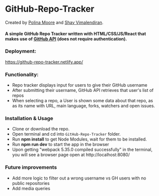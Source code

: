# GitHub-Repo-Tracker

Created by [Polina Moore](https://github.com/Poligera) and [Shav Vimalendiran](https://github.com/Shavvimal).

#### A simple GitHub Repo Tracker written with HTML/CSS/JS/React that makes use of  [GitHub API](https://developer.github.com/v3/repos/#list-repositories-for-a-user) (does not require authentication).


### Deployment:
https://github-repo-tracker.netlify.app/


### Functionality:

- Repo tracker displays input for users to give their GitHub username
- After submitting their username, GitHub API retrieves that user's list of repos
- When selecting a repo, a User is shown some data about that repo, as as its name with URL, main language, forks, watchers and open issues.


### Installation & Usage

- Clone or download the repo.
- Open terminal and cd into  `GitHub-Repo-Tracker` folder.
- Run **npm install** to get Node Modules, wait for them to be installed.
- Run **npm run dev** to start the app in the browser
- Upon getting "webpack 5.35.0 compiled successfully" in the terminal, you will see a browser page open at http://localhost:8080/


### Future improvements

- Add more logic to filter out a wrong username vs GH users with no public repositories
- Add media queries